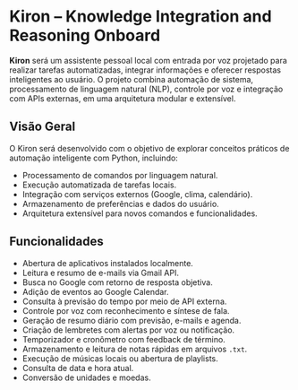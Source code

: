 # Kiron – Knowledge Integration and Reasoning Onboard

**Kiron** será um assistente pessoal local com entrada por voz projetado para realizar tarefas automatizadas, integrar informações e oferecer respostas inteligentes ao usuário. O projeto combina automação de sistema, processamento de linguagem natural (NLP), controle por voz e integração com APIs externas, em uma arquitetura modular e extensível.


## Visão Geral

O Kiron será desenvolvido com o objetivo de explorar conceitos práticos de automação inteligente com Python, incluindo:

* Processamento de comandos por linguagem natural.
* Execução automatizada de tarefas locais.
* Integração com serviços externos (Google, clima, calendário).
* Armazenamento de preferências e dados do usuário.
* Arquitetura extensível para novos comandos e funcionalidades.


## Funcionalidades

* Abertura de aplicativos instalados localmente.
* Leitura e resumo de e-mails via Gmail API.
* Busca no Google com retorno de resposta objetiva.
* Adição de eventos ao Google Calendar.
* Consulta à previsão do tempo por meio de API externa.
* Controle por voz com reconhecimento e síntese de fala.
* Geração de resumo diário com previsão, e-mails e agenda.
* Criação de lembretes com alertas por voz ou notificação.
* Temporizador e cronômetro com feedback de término.
* Armazenamento e leitura de notas rápidas em arquivos `.txt`.
* Execução de músicas locais ou abertura de playlists.
* Consulta de data e hora atual.
* Conversão de unidades e moedas.


